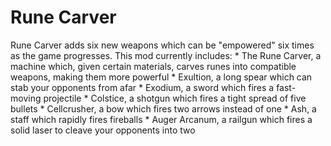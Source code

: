# Rune Carver
Rune Carver adds six new weapons which can be "empowered" six times as the game progresses.
This mod currently includes:
    * The Rune Carver, a machine which, given certain materials, carves runes into compatible weapons, making them more powerful
    * Exultion, a long spear which can stab your opponents from afar
    * Exodium, a sword which fires a fast-moving projectile
    * Colstice, a shotgun which fires a tight spread of five bullets
    * Cellcrusher, a bow which fires two arrows instead of one
    * Ash, a staff which rapidly fires fireballs
    * Auger Arcanum, a railgun which fires a solid laser to cleave your opponents into two